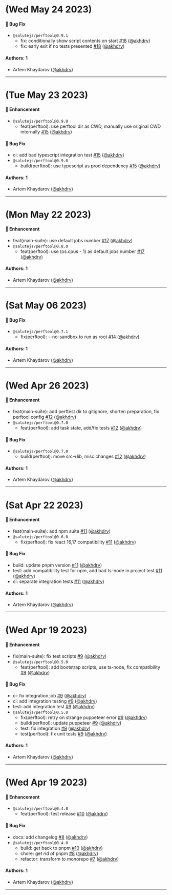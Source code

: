 # (Wed May 24 2023)

#### 🐛 Bug Fix

- `@salutejs/perftool@0.9.1`
  - fix: conditionally show script contents on start [#18](https://github.com/salute-developers/perftool/pull/18) ([@akhdrv](https://github.com/akhdrv))
  - fix: early exit if no tests presented [#18](https://github.com/salute-developers/perftool/pull/18) ([@akhdrv](https://github.com/akhdrv))

#### Authors: 1

- Artem Khaydarov ([@akhdrv](https://github.com/akhdrv))

---

# (Tue May 23 2023)

#### 🚀 Enhancement

- `@salutejs/perftool@0.9.0`
  - feat(perftool): use perftool dir as CWD, manually use original CWD internally [#15](https://github.com/salute-developers/perftool/pull/15) ([@akhdrv](https://github.com/akhdrv))

#### 🐛 Bug Fix

- ci: add bad typescript integration test [#15](https://github.com/salute-developers/perftool/pull/15) ([@akhdrv](https://github.com/akhdrv))
- `@salutejs/perftool@0.9.0`
  - build(perftool): use typescript as prod dependency [#15](https://github.com/salute-developers/perftool/pull/15) ([@akhdrv](https://github.com/akhdrv))

#### Authors: 1

- Artem Khaydarov ([@akhdrv](https://github.com/akhdrv))

---

# (Mon May 22 2023)

#### 🚀 Enhancement

- feat(main-suite): use default jobs number [#17](https://github.com/salute-developers/perftool/pull/17) ([@akhdrv](https://github.com/akhdrv))
- `@salutejs/perftool@0.8.0`
  - feat(perftool): use (os.cpus - 1) as default jobs number [#17](https://github.com/salute-developers/perftool/pull/17) ([@akhdrv](https://github.com/akhdrv))

#### Authors: 1

- Artem Khaydarov ([@akhdrv](https://github.com/akhdrv))

---

# (Sat May 06 2023)

#### 🐛 Bug Fix

- `@salutejs/perftool@0.7.1`
  - fix(perftool): --no-sandbox to run as root [#14](https://github.com/salute-developers/perftool/pull/14) ([@akhdrv](https://github.com/akhdrv))

#### Authors: 1

- Artem Khaydarov ([@akhdrv](https://github.com/akhdrv))

---

# (Wed Apr 26 2023)

#### 🚀 Enhancement

- feat(main-suite): add perftest dir to gitignore, shorten preparation, fix perftool config [#12](https://github.com/salute-developers/perftool/pull/12) ([@akhdrv](https://github.com/akhdrv))
- `@salutejs/perftool@0.7.0`
  - feat(perftool): add task state, add/fix tests [#12](https://github.com/salute-developers/perftool/pull/12) ([@akhdrv](https://github.com/akhdrv))

#### 🐛 Bug Fix

- `@salutejs/perftool@0.7.0`
  - build(perftool): move src->lib, misc changes [#12](https://github.com/salute-developers/perftool/pull/12) ([@akhdrv](https://github.com/akhdrv))

#### Authors: 1

- Artem Khaydarov ([@akhdrv](https://github.com/akhdrv))

---

# (Sat Apr 22 2023)

#### 🚀 Enhancement

- feat(main-suite): add npm suite [#11](https://github.com/salute-developers/perftool/pull/11) ([@akhdrv](https://github.com/akhdrv))
- `@salutejs/perftool@0.6.0`
  - fix(perftool): fix react 16,17 compatibility [#11](https://github.com/salute-developers/perftool/pull/11) ([@akhdrv](https://github.com/akhdrv))

#### 🐛 Bug Fix

- build: update pnpm version [#11](https://github.com/salute-developers/perftool/pull/11) ([@akhdrv](https://github.com/akhdrv))
- test: add compatibility test for npm, add bad ts-node in project test [#11](https://github.com/salute-developers/perftool/pull/11) ([@akhdrv](https://github.com/akhdrv))
- ci: separate integration tests [#11](https://github.com/salute-developers/perftool/pull/11) ([@akhdrv](https://github.com/akhdrv))

#### Authors: 1

- Artem Khaydarov ([@akhdrv](https://github.com/akhdrv))

---

# (Wed Apr 19 2023)

#### 🚀 Enhancement

- fix(main-suite): fix test scripts [#9](https://github.com/salute-developers/perftool/pull/9) ([@akhdrv](https://github.com/akhdrv))
- `@salutejs/perftool@0.5.0`
  - feat(perftool): add bootstrap scripts, use ts-node, fix compatibility [#9](https://github.com/salute-developers/perftool/pull/9) ([@akhdrv](https://github.com/akhdrv))

#### 🐛 Bug Fix

- ci: fix integration job [#9](https://github.com/salute-developers/perftool/pull/9) ([@akhdrv](https://github.com/akhdrv))
- ci: add integration testing [#9](https://github.com/salute-developers/perftool/pull/9) ([@akhdrv](https://github.com/akhdrv))
- test: add integration test [#9](https://github.com/salute-developers/perftool/pull/9) ([@akhdrv](https://github.com/akhdrv))
- `@salutejs/perftool@0.5.0`
  - fix(perftool): retry on strange puppeteer error [#9](https://github.com/salute-developers/perftool/pull/9) ([@akhdrv](https://github.com/akhdrv))
  - build(perftool): update puppeteer [#9](https://github.com/salute-developers/perftool/pull/9) ([@akhdrv](https://github.com/akhdrv))
  - test: fix integration [#9](https://github.com/salute-developers/perftool/pull/9) ([@akhdrv](https://github.com/akhdrv))
  - test(perftool): fix unit tests [#9](https://github.com/salute-developers/perftool/pull/9) ([@akhdrv](https://github.com/akhdrv))

#### Authors: 1

- Artem Khaydarov ([@akhdrv](https://github.com/akhdrv))

---

# (Wed Apr 19 2023)

#### 🚀 Enhancement

- `@salutejs/perftool@0.4.0`
  - feat(perftool): test release [#10](https://github.com/salute-developers/perftool/pull/10) ([@akhdrv](https://github.com/akhdrv))

#### 🐛 Bug Fix

- docs: add changelog [#8](https://github.com/salute-developers/perftool/pull/8) ([@akhdrv](https://github.com/akhdrv))
- `@salutejs/perftool@0.4.0`
  - build: get back to pnpm [#10](https://github.com/salute-developers/perftool/pull/10) ([@akhdrv](https://github.com/akhdrv))
  - chore: get rid of pnpm [#8](https://github.com/salute-developers/perftool/pull/8) ([@akhdrv](https://github.com/akhdrv))
  - refactor: transform to monorepo [#7](https://github.com/salute-developers/perftool/pull/7) ([@akhdrv](https://github.com/akhdrv))

#### Authors: 1

- Artem Khaydarov ([@akhdrv](https://github.com/akhdrv))

---

